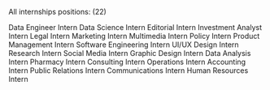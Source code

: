 All internships positions: (22)

Data Engineer Intern
Data Science Intern
Editorial Intern
Investment Analyst Intern
Legal Intern
Marketing Intern
Multimedia Intern
Policy Intern
Product Management Intern
Software Engineering Intern
UI/UX Design Intern
Research Intern
Social Media Intern
Graphic Design Intern
Data Analysis Intern
Pharmacy Intern
Consulting Intern
Operations Intern
Accounting Intern
Public Relations Intern
Communications Intern
Human Resources Intern
